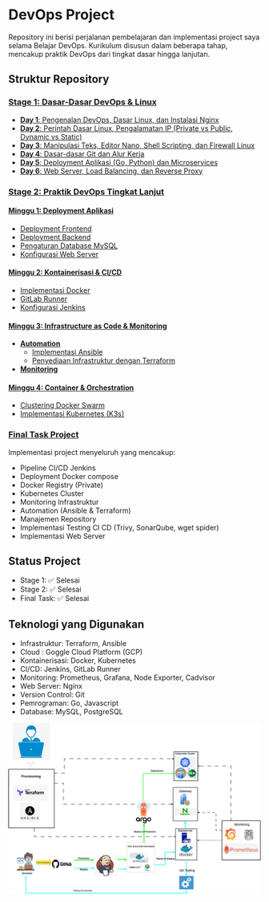 # DevOps Project

Repository ini berisi perjalanan pembelajaran dan implementasi project saya selama Belajar DevOps. Kurikulum disusun dalam beberapa tahap, mencakup praktik DevOps dari tingkat dasar hingga lanjutan.

## Struktur Repository
### [Stage 1: Dasar-Dasar DevOps & Linux](/stage-1)
- [**Day 1**: Pengenalan DevOps, Dasar Linux, dan Instalasi Nginx](/stage-1/day-1)
- [**Day 2**: Perintah Dasar Linux, Pengalamatan IP (Private vs Public, Dynamic vs Static)](/stage-1/day-2)
- [**Day 3**: Manipulasi Teks, Editor Nano, Shell Scripting, dan Firewall Linux](/stage-1/day-3)
- [**Day 4**: Dasar-dasar Git dan Alur Kerja](/stage-1/day-4)
- [**Day 5**: Deployment Aplikasi (Go, Python) dan Microservices](/stage-1/day-5)
- [**Day 6**: Web Server, Load Balancing, dan Reverse Proxy](/stage-1/day-6)

### [Stage 2: Praktik DevOps Tingkat Lanjut](/stage-2)
#### [Minggu 1: Deployment Aplikasi](/stage-2/Week-1)
- [Deployment Frontend](/stage-2/Week-1/deploy-frontend.md)
- [Deployment Backend](/stage-2/Week-1/deploy-backend.md)
- [Pengaturan Database MySQL](/stage-2/Week-1/deploy-mysql.md)
- [Konfigurasi Web Server](/stage-2/Week-1/web-server.md)

#### [Minggu 2: Kontainerisasi & CI/CD](/stage-2/Week-2)
- [Implementasi Docker](/stage-2/Week-2/docker)
- [GitLab Runner](/stage-2/Week-2/gitlabrunner)
- [Konfigurasi Jenkins](/stage-2/Week-2/Jenkins)

#### [Minggu 3: Infrastructure as Code & Monitoring](/stage-2/Week-3)
- [**Automation**](/stage-2/Week-3/automation/)
  - [Implementasi Ansible](/stage-2/Week-3/automation/ansible)
  - [Penyediaan Infrastruktur dengan Terraform](/stage-2/Week-3/automation/terraform)
- [**Monitoring**](/stage-2/Week-3/monitoring)


#### [Minggu 4: Container & Orchestration](/stage-2/Week-4)
- [Clustering Docker Swarm](/stage-2/Week-4/docker-swarm)
- [Implementasi Kubernetes (K3s)](/stage-2/Week-4/kubernetes)

### [Final Task Project](/final-task-project)
Implementasi project menyeluruh yang mencakup:
- Pipeline CI/CD Jenkins
- Deployment Docker compose
- Docker Registry (Private)
- Kubernetes Cluster
- Monitoring Infrastruktur
- Automation (Ansible & Terraform)
- Manajemen Repository
- Implementasi Testing CI CD (Trivy, SonarQube, wget spider)
- Implementasi Web Server

## Status Project
- Stage 1: ✅ Selesai
- Stage 2: ✅ Selesai
- Final Task: ✅ Selesai


## Teknologi yang Digunakan
- Infrastruktur: Terraform, Ansible
- Cloud : Goggle Cloud Platform (GCP)
- Kontainerisasi: Docker, Kubernetes
- CI/CD: Jenkins, GitLab Runner
- Monitoring: Prometheus, Grafana, Node Exporter, Cadvisor
- Web Server: Nginx
- Version Control: Git
- Pemrograman: Go, Javascript
- Database: MySQL, PostgreSQL

![alt](images.png)
